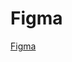 # Figma

[Figma](https://www.figma.com/file/Bhn16SZasA5InHtw4CgNlv/Angular---Anima%C3%A7%C3%B5es--Gilberto-Gon%C3%A7alves?type=design&node-id=304-517&mode=design&t=bEkjdtHy0VH071y0-0) 


